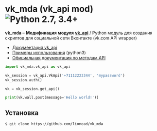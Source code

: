 vk_mda (vk_api mod) ![Python 2.7, 3.4+](https://img.shields.io/pypi/pyversions/vk_api.svg) 
=================================================================================================================================================================================
**vk_mda** – **Модификация модуля** [**vk_api**](https://github.com/python273/vk_api) / Python модуль для создания скриптов для социальной сети Вконтакте (vk.com API wrapper)

* [Документация vk_api](https://vk-api.readthedocs.io/en/latest/)
* [Примеры использования](./examples) (python3)
* [Официальная документация по методам API](https://vk.com/dev/methods)

```python
import vk_mda.vk_api as vk_api

vk_session = vk_api.VkApi('+71112223344', 'mypassword')
vk_session.auth()

vk = vk_session.get_api()

print(vk.wall.post(message='Hello world!'))
```

Установка
------------
    $ git clone https://github.com/lionead/vk_mda

